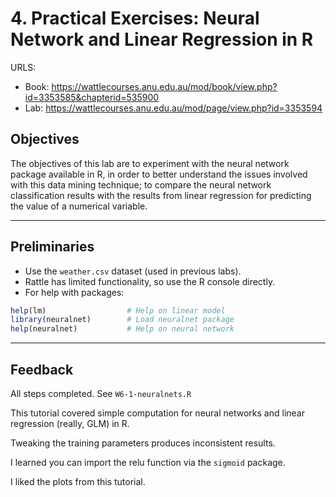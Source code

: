 # 4. Practical Exercises: Neural Network and Linear Regression in R
URLS:
  * Book: https://wattlecourses.anu.edu.au/mod/book/view.php?id=3353585&chapterid=535900
  * Lab: https://wattlecourses.anu.edu.au/mod/page/view.php?id=3353594


## **Objectives**

The objectives of this lab are to experiment with the neural network package available in R, in order to better understand the issues involved with this data mining technique; to compare the neural network classification results with the results from linear regression for predicting the value of a numerical variable.

---

## **Preliminaries**

- Use the `weather.csv` dataset (used in previous labs).
- Rattle has limited functionality, so use the R console directly.
- For help with packages:

```r
help(lm)                  # Help on linear model
library(neuralnet)        # Load neuralnet package
help(neuralnet)           # Help on neural network
```

---

## Feedback
All steps completed. See `W6-1-neuralnets.R`

This tutorial covered simple computation for neural networks and linear regression (really, GLM) in R. 

Tweaking the training parameters produces inconsistent results. 

I learned you can import the relu function via the `sigmoid` package.   

I liked the plots from this tutorial. 